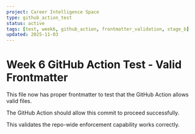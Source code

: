 ```yaml
---
project: Career Intelligence Space
type: github_action_test
status: active
tags: [test, week6, github_action, frontmatter_validation, stage_b]
updated: 2025-11-03
---
```


# Week 6 GitHub Action Test - Valid Frontmatter

This file now has proper frontmatter to test that the GitHub Action allows valid files.

The GitHub Action should allow this commit to proceed successfully.

This validates the repo-wide enforcement capability works correctly.
